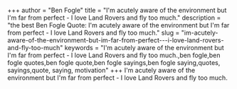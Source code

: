+++
author = "Ben Fogle"
title = "I'm acutely aware of the environment but I'm far from perfect - I love Land Rovers and fly too much."
description = "the best Ben Fogle Quote: I'm acutely aware of the environment but I'm far from perfect - I love Land Rovers and fly too much."
slug = "im-acutely-aware-of-the-environment-but-im-far-from-perfect---i-love-land-rovers-and-fly-too-much"
keywords = "I'm acutely aware of the environment but I'm far from perfect - I love Land Rovers and fly too much.,ben fogle,ben fogle quotes,ben fogle quote,ben fogle sayings,ben fogle saying,quotes, sayings,quote, saying, motivation"
+++
I'm acutely aware of the environment but I'm far from perfect - I love Land Rovers and fly too much.
